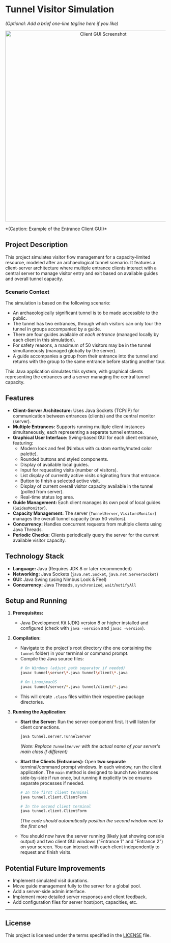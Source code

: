 # Tunnel Visitor Simulation

*(Optional: Add a brief one-line tagline here if you like)*

<p align="center">
  <img src="screenshots/client-gui.png" alt="Client GUI Screenshot" width="600">
</p>
*(Caption: Example of the Entrance Client GUI)*

## Project Description

This project simulates visitor flow management for a capacity-limited resource, modeled after an archaeological tunnel scenario. It features a client-server architecture where multiple entrance clients interact with a central server to manage visitor entry and exit based on available guides and overall tunnel capacity.

### Scenario Context

The simulation is based on the following scenario:

*   An archaeologically significant tunnel is to be made accessible to the public.
*   The tunnel has two entrances, through which visitors can only tour the tunnel in groups accompanied by a guide.
*   There are four guides available *at each entrance* (managed locally by each client in this simulation).
*   For safety reasons, a maximum of 50 visitors may be in the tunnel simultaneously (managed globally by the server).
*   A guide accompanies a group from their entrance into the tunnel and returns with the group to the same entrance before starting another tour.

This Java application simulates this system, with graphical clients representing the entrances and a server managing the central tunnel capacity.

## Features

*   **Client-Server Architecture:** Uses Java Sockets (TCP/IP) for communication between entrances (clients) and the central monitor (server).
*   **Multiple Entrances:** Supports running multiple client instances simultaneously, each representing a separate tunnel entrance.
*   **Graphical User Interface:** Swing-based GUI for each client entrance, featuring:
    *   Modern look and feel (Nimbus with custom earthy/muted color palette).
    *   Rounded buttons and styled components.
    *   Display of available local guides.
    *   Input for requesting visits (number of visitors).
    *   List display of currently active visits originating from that entrance.
    *   Button to finish a selected active visit.
    *   Display of current overall visitor capacity available in the tunnel (polled from server).
    *   Real-time status log area.
*   **Guide Management:** Each client manages its own pool of local guides (`GuidesMonitor`).
*   **Capacity Management:** The server (`TunnelServer`, `VisitorsMonitor`) manages the overall tunnel capacity (max 50 visitors).
*   **Concurrency:** Handles concurrent requests from multiple clients using Java Threads.
*   **Periodic Checks:** Clients periodically query the server for the current available visitor capacity.

## Technology Stack

*   **Language:** Java (Requires JDK 8 or later recommended)
*   **Networking:** Java Sockets (`java.net.Socket`, `java.net.ServerSocket`)
*   **GUI:** Java Swing (using Nimbus Look & Feel)
*   **Concurrency:** Java Threads, `synchronized`, `wait`/`notifyAll`

## Setup and Running

1.  **Prerequisites:**
    *   Java Development Kit (JDK) version 8 or higher installed and configured (check with `java -version` and `javac -version`).

2.  **Compilation:**
    *   Navigate to the project's root directory (the one containing the `tunnel` folder) in your terminal or command prompt.
    *   Compile the Java source files:
        ```bash
        # On Windows (adjust path separator if needed)
        javac tunnel\server\*.java tunnel\client\*.java

        # On Linux/macOS
        javac tunnel/server/*.java tunnel/client/*.java
        ```
    *   This will create `.class` files within their respective package directories.

3.  **Running the Application:**
    *   **Start the Server:** Run the server component first. It will listen for client connections.
        ```bash
        java tunnel.server.TunnelServer
        ```
        *(Note: Replace `TunnelServer` with the actual name of your server's main class if different)*
    *   **Start the Clients (Entrances):** Open **two separate** terminal/command prompt windows. In each window, run the client application. The `main` method is designed to launch two instances side-by-side if run once, but running it explicitly twice ensures separate processes if needed.
        ```bash
        # In the first client terminal
        java tunnel.client.ClientForm

        # In the second client terminal
        java tunnel.client.ClientForm
        ```
        *(The code should automatically position the second window next to the first one)*

    *   You should now have the server running (likely just showing console output) and two client GUI windows ("Entrance 1" and "Entrance 2") on your screen. You can interact with each client independently to request and finish visits.

## Potential Future Improvements

*   Implement simulated visit durations.
*   Move guide management fully to the server for a global pool.
*   Add a server-side admin interface.
*   Implement more detailed server responses and client feedback.
*   Add configuration files for server host/port, capacities, etc.

---

## License

This project is licensed under the terms specified in the [LICENSE](LICENSE) file.

